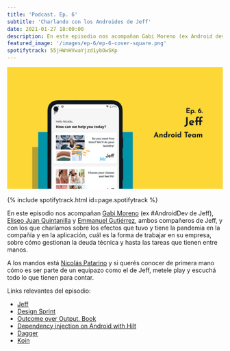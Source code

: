 ```yaml
---
title: 'Podcast. Ep. 6'
subtitle: 'Charlando con los Androides de Jeff'
date: 2021-01-27 18:00:00
description: En este episodio nos acompañan Gabi Moreno (ex Android dev de Jeff), Eliseo Juan Quintanilla y Emmanuel Gutiérrez ambos compañeros de eDreams.
featured_image: '/images/ep-6/ep-6-cover-square.png'
spotifytrack: 55jHWnHVwaYjzd1ybOwSKp
---
```


![](/images/ep-6/cover-ep-6.png)

{% include spotifytrack.html id=page.spotifytrack %}

En este episodio nos acompañan [Gabi Moreno](https://twitter.com/soygabimoreno) (ex #AndroidDev de Jeff), 
[Eliseo Juan Quintanilla](https://www.linkedin.com/in/eliseojuan/) y [Emmanuel Gutiérrez](https://twitter.com/EmmanuelGuther), ambos compañeros de 
Jeff, y con los que charlamos sobre los efectos que tuvo y tiene la pandemia en la compañía y en la aplicación,
cuál es la forma de trabajar en su empresa, sobre cómo gestionan la deuda técnica y hasta las tareas que tienen entre
 manos.

A los mandos está [Nicolás Patarino](https://twitter.com/npatarino) y si querés conocer de primera mano cómo es ser 
parte de un equipazo como el de Jeff, metele play y escuchá todo lo que tienen para contar.

Links relevantes del episodio:

* [Jeff](https://wearejeff.com/es/)
* [Design Sprint](https://designsprint.org/en/)
* [Outcome over Output. Book](https://www.amazon.com/Outcomes-Over-Output-customer-behavior/dp/1091173265)
* [Dependency injection on Android with Hilt](https://medium.com/androiddevelopers/dependency-injection-on-android-with-hilt-67b6031e62d)
* [Dagger](https://github.com/google/dagger)
* [Koin](https://insert-koin.io/)
